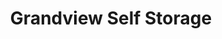 ---
title: "Grandview Self Storage"
url: /grandview/grandview-self-storage/
shop: storage rental
---